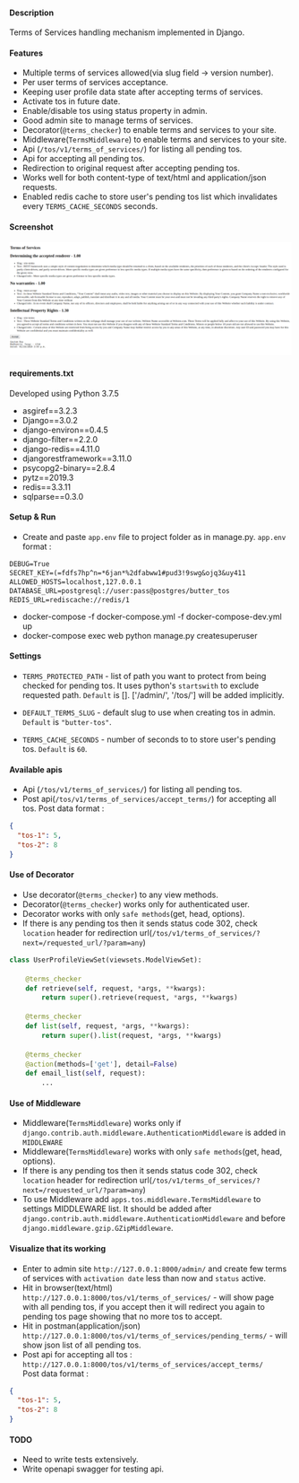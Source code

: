 #### Description
Terms of Services handling mechanism implemented in Django.   

#### Features
* Multiple terms of services allowed(via slug field -> version number).  
* Per user terms of services acceptance.  
* Keeping user profile data state after accepting terms of services.  
* Activate tos in future date.
* Enable/disable tos using status property in admin. 
* Good admin site to manage terms of services.
* Decorator(`@terms_checker`) to enable terms and services to your site.
* Middleware(`TermsMiddleware`) to enable terms and services to your site.
* Api (`/tos/v1/terms_of_services/`) for listing all pending tos.
* Api for accepting all pending tos.
* Redirection to original request after accepting pending tos.
* Works well for both content-type of text/html and application/json requests.  
* Enabled redis cache to store user's pending tos list which invalidates every `TERMS_CACHE_SECONDS` seconds. 
 

#### Screenshot  
![pending tos list](demo.png)


#### requirements.txt
Developed using Python 3.7.5  
* asgiref==3.2.3  
* Django==3.0.2  
* django-environ==0.4.5  
* django-filter==2.2.0  
* django-redis==4.11.0  
* djangorestframework==3.11.0  
* psycopg2-binary==2.8.4  
* pytz==2019.3  
* redis==3.3.11  
* sqlparse==0.3.0  

		
#### Setup & Run  
* Create and paste `app.env` file to project folder as in manage.py. `app.env` format :  

```editorconfig
DEBUG=True
SECRET_KEY=(=fdfs7hp^n=*6jan*%2dfabww1#pud3!9swg&ojq3&uy411
ALLOWED_HOSTS=localhost,127.0.0.1
DATABASE_URL=postgresql://user:pass@postgres/butter_tos
REDIS_URL=rediscache://redis/1
```

* docker-compose -f docker-compose.yml -f docker-compose-dev.yml up  
* docker-compose exec web python manage.py createsuperuser 

#### Settings

* `TERMS_PROTECTED_PATH` - list of path you want to protect from being checked for pending tos. 
It uses python's `startswith` to exclude requested path. `Default` is []. ['/admin/', '/tos/'] will be added implicitly.

* `DEFAULT_TERMS_SLUG` - default slug to use when creating tos in admin. `Default` is `"butter-tos"`.

* `TERMS_CACHE_SECONDS` - number of seconds to to store user's pending tos. `Default` is `60`.

#### Available apis
* Api (`/tos/v1/terms_of_services/`) for listing all pending tos.
* Post api(`/tos/v1/terms_of_services/accept_terms/`) for accepting all tos.
Post data format :  
```json
{
  "tos-1": 5,
  "tos-2": 8
}
```


#### Use of Decorator 

* Use decorator(`@terms_checker`) to any view methods. 
* Decorator(`@terms_checker`) works only for authenticated user. 
* Decorator works with only `safe methods`(get, head, options).
* If there is any pending tos then it sends status code 302, check `location` header for redirection 
url(`/tos/v1/terms_of_services/?next=/requested_url/?param=any`)

```python
class UserProfileViewSet(viewsets.ModelViewSet):

    @terms_checker
    def retrieve(self, request, *args, **kwargs):
        return super().retrieve(request, *args, **kwargs)

    @terms_checker
    def list(self, request, *args, **kwargs):
        return super().list(request, *args, **kwargs)

    @terms_checker
    @action(methods=['get'], detail=False)
    def email_list(self, request):
        ...
```

#### Use of Middleware 

* Middleware(`TermsMiddleware`) works only if `django.contrib.auth.middleware.AuthenticationMiddleware` is 
added in `MIDDLEWARE` 
* Middleware(`TermsMiddleware`) works with only `safe methods`(get, head, options).
* If there is any pending tos then it sends status code 302, check `location` header for redirection 
url(`/tos/v1/terms_of_services/?next=/requested_url/?param=any`)
* To use Middleware add `apps.tos.middleware.TermsMiddleware` to settings MIDDLEWARE list. It should be added after 
`django.contrib.auth.middleware.AuthenticationMiddleware` and before `django.middleware.gzip.GZipMiddleware`.  


#### Visualize that its working  
* Enter to admin site `http://127.0.0.1:8000/admin/` and 
create few terms of services with `activation date` less than now and `status` active.
* Hit in browser(text/html) `http://127.0.0.1:8000/tos/v1/terms_of_services/`  -  will show page with 
all pending tos, if you accept then it will redirect you again to pending tos page showing that no more tos to accept.    
* Hit in postman(application/json) `http://127.0.0.1:8000/tos/v1/terms_of_services/pending_terms/`  -  will show 
json list of all pending tos.  
* Post api for accepting all tos : `http://127.0.0.1:8000/tos/v1/terms_of_services/accept_terms/`  
Post data format :  
```json
{
  "tos-1": 5,
  "tos-2": 8
}
```


####  TODO  
* Need to write tests extensively.  
* Write openapi swagger for testing api.
		


